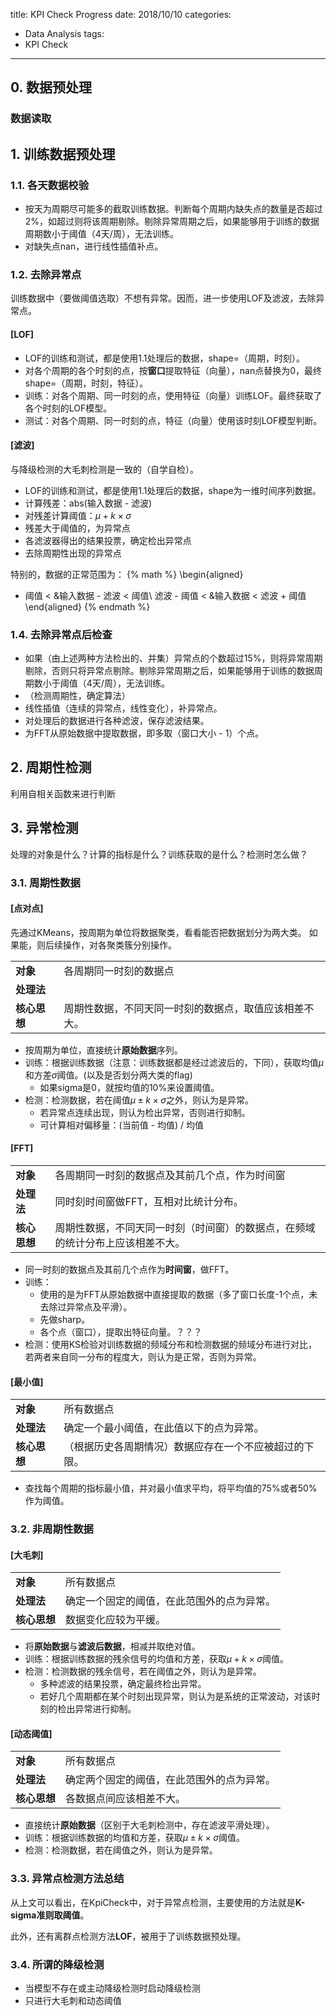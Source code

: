 title: KPI Check Progress
date: 2018/10/10
categories:
- Data Analysis
tags:
- KPI Check
---


## 0. 数据预处理 ##

### 数据读取 ###


## 1. 训练数据预处理 ##

### 1.1. 各天数据校验 ###

- 按天为周期尽可能多的截取训练数据。判断每个周期内缺失点的数量是否超过2%，如超过则将该周期剔除。剔除异常周期之后，如果能够用于训练的数据周期数小于阈值（4天/周），无法训练。
- 对缺失点nan，进行线性插值补点。


### 1.2. 去除异常点 ###

训练数据中（要做阈值选取）不想有异常。因而，进一步使用LOF及滤波，去除异常点。


#### [LOF] ####

- LOF的训练和测试，都是使用1.1处理后的数据，shape=（周期，时刻）。
- 对各个周期的各个时刻的点，按**窗口**提取特征（向量），nan点替换为0，最终shape=（周期，时刻，特征）。
- 训练：对各个周期、同一时刻的点，使用特征（向量）训练LOF。最终获取了各个时刻的LOF模型。
- 测试：对各个周期、同一时刻的点，特征（向量）使用该时刻LOF模型判断。


#### [滤波] ####

与降级检测的大毛刺检测是一致的（自学自检）。

- LOF的训练和测试，都是使用1.1处理后的数据，shape为一维时间序列数据。
- 计算残差：abs(输入数据 - 滤波)
- 对残差计算阈值：$\mu + k \times \sigma$
- 残差大于阈值的，为异常点
- 各滤波器得出的结果投票，确定检出异常点
- 去除周期性出现的异常点

特别的，数据的正常范围为：
{% math %}
\begin{aligned}
- 阈值 < &输入数据 - 滤波 < 阈值\\
滤波 - 阈值 < &输入数据 < 滤波 + 阈值
\end{aligned}
{% endmath %}


### 1.4. 去除异常点后检查 ###

- 如果（由上述两种方法检出的、并集）异常点的个数超过15%，则将异常周期剔除，否则只将异常点剔除。剔除异常周期之后，如果能够用于训练的数据周期数小于阈值（4天/周），无法训练。
- （检测周期性，确定算法）
- 线性插值（连续的异常点，线性变化），补异常点。
- 对处理后的数据进行各种滤波，保存滤波结果。
- 为FFT从原始数据中提取数据，即多取（窗口大小 - 1）个点。


## 2. 周期性检测 ##

利用自相关函数来进行判断


## 3. 异常检测 ##

处理的对象是什么？计算的指标是什么？训练获取的是什么？检测时怎么做？


### 3.1. 周期性数据 ###

#### [点对点] ####

先通过KMeans，按周期为单位将数据聚类，看看能否把数据划分为两大类。
如果能，则后续操作，对各聚类簇分别操作。

|||
|---|---|
|**对象**|各周期同一时刻的数据点|
|**处理法**||
|**核心思想**|周期性数据，不同天同一时刻的数据点，取值应该相差不大。|

- 按周期为单位，直接统计**原始数据**序列。
- 训练：根据训练数据（注意：训练数据都是经过滤波后的，下同），获取均值$\mu$和方差$\sigma$阈值。(以及是否划分两大类的flag)
  - 如果sigma是0，就按均值的10%来设置阈值。
- 检测：检测数据，若在阈值$\mu \pm k \times \sigma$之外，则认为是异常。
  - 若异常点连续出现，则认为检出异常，否则进行抑制。
  - 可计算相对偏移量：(当前值 - 均值) / 均值


#### [FFT] ####

|||
|---|---|
|**对象**|各周期同一时刻的数据点及其前几个点，作为时间窗|
|**处理法**|同时刻时间窗做FFT，互相对比统计分布。|
|**核心思想**|周期性数据，不同天同一时刻（时间窗）的数据点，在频域的统计分布上应该相差不大。|

- 同一时刻的数据点及其前几个点作为**时间窗**，做FFT。
- 训练：
  - 使用的是为FFT从原始数据中直接提取的数据（多了窗口长度-1个点，未去除过异常点及平滑）。
  - 先做sharp。
  - 各个点（窗口），提取出特征向量。？？？
- 检测：使用KS检验对训练数据的频域分布和检测数据的频域分布进行对比，若两者来自同一分布的程度大，则认为是正常，否则为异常。


#### [最小值] ####

|||
|---|---|
|**对象**|所有数据点|
|**处理法**|确定一个最小阈值，在此值以下的点为异常。|
|**核心思想**|（根据历史各周期情况）数据应存在一个不应被超过的下限。|

- 查找每个周期的指标最小值，并对最小值求平均，将平均值的75%或者50%作为阈值。


### 3.2. 非周期性数据 ###

#### [大毛刺] ####

|||
|---|---|
|**对象**|所有数据点|
|**处理法**|确定一个固定的阈值，在此范围外的点为异常。|
|**核心思想**|数据变化应较为平缓。|

- 将**原始数据**与**滤波后数据**，相减并取绝对值。
- 训练：根据训练数据的残余信号的均值和方差，获取$\mu + k \times \sigma$阈值。
- 检测：检测数据的残余信号，若在阈值之外，则认为是异常。
  - 多种滤波的结果投票，确定最终检出异常。
  - 若好几个周期都在某个时刻出现异常，则认为是系统的正常波动，对该时刻的检出异常进行抑制。


#### [动态阈值] ####

|||
|---|---|
|**对象**|所有数据点|
|**处理法**|确定两个固定的阈值，在此范围外的点为异常。|
|**核心思想**|各数据点间应该相差不大。|

- 直接统计**原始数据**（区别于大毛刺检测中，存在滤波平滑处理）。
- 训练：根据训练数据的均值和方差，获取$\mu \pm k \times \sigma$阈值。
- 检测：检测数据，若在阈值之外，则认为是异常。


### 3.3. 异常点检测方法总结 ###

从上文可以看出，在KpiCheck中，对于异常点检测，主要使用的方法就是**K-sigma准则取阈值**。

此外，还有离群点检测方法**LOF**，被用于了训练数据预处理。


### 3.4. 所谓的降级检测 ###

- 当模型不存在或主动降级检测时启动降级检测
- 只进行大毛刺和动态阈值

